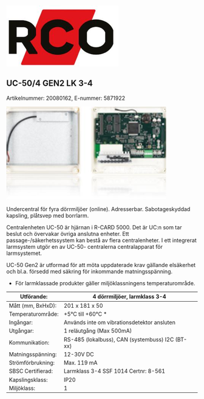 ![](_page_0_Picture_0.jpeg)

## UC-50/4 GEN2 LK 3-4

Artikelnummer: 20080162, E-nummer: 5871922

![](_page_0_Picture_3.jpeg)

Undercentral för fyra dörrmiljöer (online). Adresserbar. Sabotageskyddad kapsling, plåtsvep med borrlarm.

Centralenheten UC-50 är hjärnan i R-CARD 5000. Det är UC:n som tar beslut och övervakar övriga anslutna enheter. Ett passage-/säkerhetssystem kan bestå av flera centralenheter. I ett integrerat larmsystem utgör en av UC-50- centralerna centralapparat för larmsystemet.

UC-50 Gen2 är utformad för att möta uppdaterade krav gällande elsäkerhet och bl.a. försedd med säkring för inkommande matningsspänning. 

* För larmklassade produkter gäller miljöklassningens temperaturområde.

| Utförande:        | 4 dörrmiljöer, larmklass 3-4                     |
|-------------------|--------------------------------------------------|
| Mått (mm, BxHxD): | 201 x 181 x 50                                   |
| Temperaturområde: | +5°C till +60°C *                                |
| Ingångar:         | Används inte om vibrationsdetektor ansluten      |
| Utgångar:         | 1 reläutgång (Max 500mA)                         |
| Kommunikation:    | RS-485 (lokalbuss), CAN (systembuss) I2C (BT-xx) |
| Matningsspänning: | 12-30V DC                                        |
| Strömförbrukning: | Max. 119 mA                                      |
| SBSC Certifierad: | Larmklass 3-4 SSF 1014 Certnr: 8-561             |
| Kapslingsklass:   | IP20                                             |
| Miljöklass:       | 1                                                |